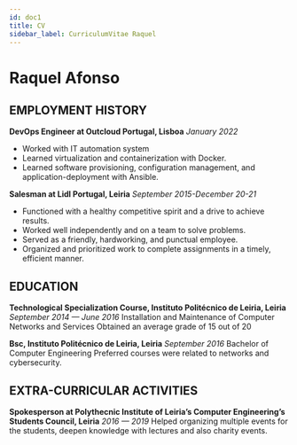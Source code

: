 ```yaml
---
id: doc1
title: CV
sidebar_label: CurriculumVitae Raquel
---
```


# Raquel Afonso

## EMPLOYMENT HISTORY

**DevOps Engineer at Outcloud Portugal, Lisboa**
*January 2022*
- Worked with IT automation system
- Learned  virtualization and containerization with Docker.
- Learned software provisioning, configuration management, and application-deployment with Ansible.

**Salesman at Lidl Portugal, Leiria**
*September 2015-December 20-21*
- Functioned with a healthy competitive spirit and a drive to achieve results.
- Worked well independently and on a team to solve problems.
- Served as a friendly, hardworking, and punctual employee.
- Organized and prioritized work to complete assignments in a timely, efficient manner.



## EDUCATION

**Technological Specialization Course, Instituto Politécnico de Leiria, Leiria**
*September 2014 — June 2016*
Installation and Maintenance of Computer Networks and Services
Obtained an average grade of 15 out of 20

**Bsc, Instituto Politécnico de Leiria, Leiria**
*September 2016*
Bachelor of Computer Engineering
Preferred courses were related to networks and cybersecurity.

## EXTRA-CURRICULAR ACTIVITIES

**Spokesperson at Polythecnic Institute of Leiria’s Computer Engineering’s Students Council, Leiria**
*2016 — 2019*
Helped organizing multiple events for the students, deepen knowledge with lectures and also charity events.